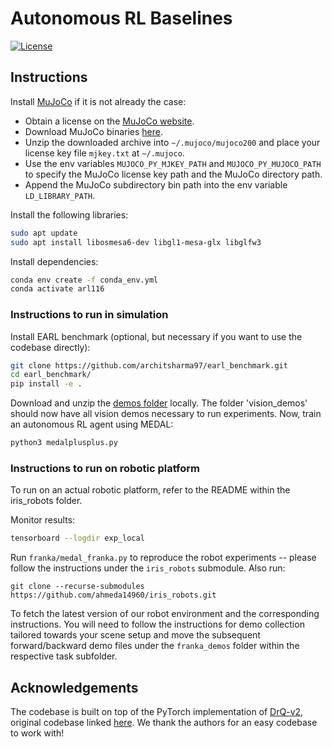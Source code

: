 # Autonomous RL Baselines
[![License](https://img.shields.io/badge/license-MIT-blue.svg)](https://github.com/rlworkgroup/metaworld/blob/master/LICENSE)

## Instructions

Install [MuJoCo](http://www.mujoco.org/) if it is not already the case:

* Obtain a license on the [MuJoCo website](https://www.roboti.us/license.html).
* Download MuJoCo binaries [here](https://www.roboti.us/index.html).
* Unzip the downloaded archive into `~/.mujoco/mujoco200` and place your license key file `mjkey.txt` at `~/.mujoco`.
* Use the env variables `MUJOCO_PY_MJKEY_PATH` and `MUJOCO_PY_MUJOCO_PATH` to specify the MuJoCo license key path and the MuJoCo directory path.
* Append the MuJoCo subdirectory bin path into the env variable `LD_LIBRARY_PATH`.

Install the following libraries:
```sh
sudo apt update
sudo apt install libosmesa6-dev libgl1-mesa-glx libglfw3
```

Install dependencies:
```sh
conda env create -f conda_env.yml
conda activate arl116
```

### Instructions to run in simulation
Install EARL benchmark (optional, but necessary if you want to use the codebase directly):
```sh
git clone https://github.com/architsharma97/earl_benchmark.git
cd earl_benchmark/
pip install -e .
```

Download and unzip the [demos folder](https://drive.google.com/file/d/10cqBpy-tA8YeiH5LO7hxXhLTX5YoPqG6/view?usp=sharing) locally. The folder 'vision_demos' should now have all vision demos necessary to run experiments. Now, train an autonomous RL agent using MEDAL:
```sh
python3 medalplusplus.py
```

### Instructions to run on robotic platform
To run on an actual robotic platform, refer to the README within the iris_robots folder.  

Monitor results:
```sh
tensorboard --logdir exp_local
```

Run ```franka/medal_franka.py``` to reproduce the robot experiments -- please follow the instructions under the ```iris_robots``` submodule. Also run:
```
git clone --recurse-submodules https://github.com/ahmeda14960/iris_robots.git
```

To fetch the latest version of our robot environment and the corresponding instructions. You will need to follow the instructions for demo collection
tailored towards your scene setup and move the subsequent forward/backward demo files under the ``franka_demos`` folder within the respective task subfolder.

## Acknowledgements

The codebase is built on top of the PyTorch implementation of [DrQ-v2](https://arxiv.org/abs/2107.09645), original codebase linked [here](https://github.com/facebookresearch/drqv2). We thank the authors for an easy codebase to work with!
